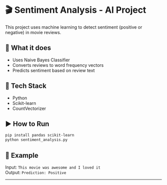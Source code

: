 # 🎬 Sentiment Analysis - AI Project

This project uses machine learning to detect sentiment (positive or negative) in movie reviews.

## 🧠 What it does
- Uses Naive Bayes Classifier
- Converts reviews to word frequency vectors
- Predicts sentiment based on review text

## 🧰 Tech Stack
- Python
- Scikit-learn
- CountVectorizer

## ▶️ How to Run
```bash
pip install pandas scikit-learn
python sentiment_analysis.py
```

## 🧪 Example
Input: `This movie was awesome and I loved it`  
Output: `Prediction: Positive`

---
